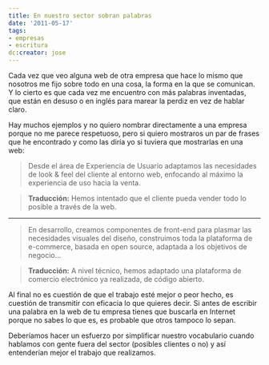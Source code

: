 ```yaml
---
title: En nuestro sector sobran palabras
date: '2011-05-17'
tags:
- empresas
- escritura
dc:creator: jose
---
```


Cada vez que veo alguna web de otra empresa que hace lo mismo que nosotros me fijo sobre todo en una cosa, la forma en la que se comunican. Y lo cierto es que cada vez me encuentro con más palabras inventadas, que están en desuso o en inglés para marear la perdiz en vez de hablar claro.


Hay muchos ejemplos y no quiero nombrar directamente a una empresa porque no me parece respetuoso, pero si quiero mostraros un par de frases que he encontrado y como las diría yo si tuviera que mostrarlas en una web:<!--more-->

>Desde el área de Experiencia de Usuario adaptamos las necesidades de look & feel del cliente al entorno web, enfocando al máximo la experiencia de uso hacia la venta.





>**Traducción:**
 Hemos intentado que el cliente pueda vender todo lo posible a través de la web.


****


>En desarrollo, creamos componentes de front-end para plasmar las necesidades visuales del diseño, construimos toda la plataforma de e-commerce, basada en open source, adaptada a los objetivos de negocio...





>**Traducción:**
 A nivel técnico, hemos adaptado una plataforma de comercio electrónico ya realizada, de código abierto.



Al final no es cuestión de que el trabajo esté mejor o peor hecho, es cuestión de transmitir con eficacia lo que quieres decir. Si antes de escribir una palabra en la web de tu empresa tienes que buscarla en Internet porque no sabes lo que es, es probable que otros tampoco lo sepan.


Deberíamos hacer un esfuerzo por simplificar nuestro vocabulario cuando hablamos con gente fuera del sector (posibles clientes o no) y así entenderían mejor el trabajo que realizamos.
